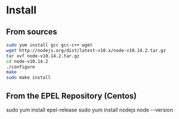 <!-- TITLE: Nodejs -->
<!-- SUBTITLE: A quick summary of Nodejs -->

# Install 

## From sources


```sh
sudo yum install gcc gcc-c++ wget
wget http://nodejs.org/dist/latest-v10.x/node-v10.14.2.tar.gz
tar xvf node-v10.14.2.tar.gz
cd node-v10.14.2
./configure
make
sudo make install
```

## From the EPEL Repository (Centos)

sudo yum install epel-release
sudo yum install nodejs
node --version
